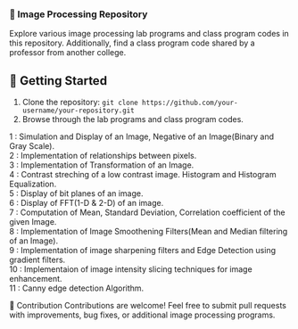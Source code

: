 ### 📸 Image Processing Repository

Explore various image processing lab programs and class program codes in this repository. Additionally, find a class program code shared by a professor from another college.

## 🚀 Getting Started
1. Clone the repository: `git clone https://github.com/your-username/your-repository.git`
2. Browse through the lab programs and class program codes.


1 : Simulation and Display of an Image, Negative of an Image(Binary and Gray Scale).<br> 
2 : Implementation of relationships between pixels.<br> 
3 : Implementation of Transformation of an Image.<br> 
4 : Contrast streching of a low contrast image. Histogram and Histogram Equalization.<br> 
5 : Display of bit planes of an image.<br> 
6 : Display of FFT(1-D & 2-D) of an image.<br> 
7 : Computation of Mean, Standard Deviation, Correlation coefficient of the given Image.<br> 
8 : Implementation of Image Smoothening Filters(Mean and Median filtering of an Image).<br> 
9 : Implementation of image sharpening filters and Edge Detection using gradient filters.<br> 
10 : Implementaion of image intensity slicing techniques for image enhancement.<br> 
11 : Canny edge detection Algorithm.<br> 


🤝 Contribution
Contributions are welcome! Feel free to submit pull requests with improvements, bug fixes, or additional image processing programs.
